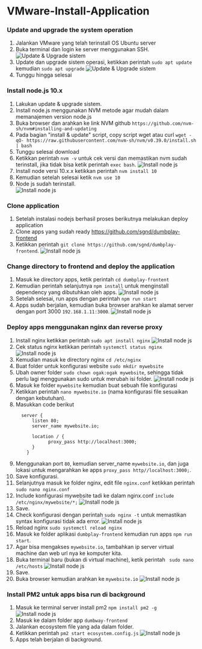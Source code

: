 # VMware-Install-Application
### Update and upgrade the system operation ### 
1. Jalankan VMware yang telah terinstall OS Ubuntu server
2. Buka terminal dan login ke server menggunakan SSH.
![Update & Upgrade sistem](screenshot/gambar0.jpg)
3. Update dan upgrade sistem operasi, ketikkan perintah ```sudo apt update``` kemudian ```sudo apt upgrade```
![Update & Upgrade sistem](screenshot/gambar1.jpg)
4. Tunggu hingga selesai


### Install node.js 10.x ###

1. Lakukan update & upgrade sistem.
2. Install node.js menggunakan NVM metode agar mudah dalam memanajemen version node.js
3. Buka browser dan arahkan ke link NVM github ```https://github.com/nvm-sh/nvm#installing-and-updating```
4. Pada bagian "install & update" script, copy script wget atau curl ```wget -qO- https://raw.githubusercontent.com/nvm-sh/nvm/v0.39.0/install.sh | bash ```
5. Tunggu selesai download
6. Ketikkan perintah ```nvm -v``` untuk cek versi dan memastikan nvm sudah terinstall, jika tidak bisa ketik perintah ```exec bash```.
![Install node js](screenshot/gambar2.jpg)
7. Install node versi 10.x.x ketikkan perintah ```nvm install 10```
8. Kemudian setelah selesai ketik ```nvm use 10``` 
9. Node js sudah terinstall.<br />
![Install node js](screenshot/gambar3.jpg)


### Clone application ###

1. Setelah instalasi nodejs berhasil proses berikutnya melakukan deploy application
2. Clone apps yang sudah ready https://github.com/sgnd/dumbplay-frontend 
3. Ketikkan perintah ```git clone https://github.com/sgnd/dumbplay-frontend```.
![Install node js](screenshot/gambar4.jpg)


### Change directory to **frontend** and deploy the application ###

1. Masuk ke directory apps, ketik perintah ```cd dumbplay-frontent```
2. Kemudian perintah selanjutnya ```npm install``` untuk menginstall dependency yang dibutuhkan oleh apps.
![Install node js](screenshot/gambar5.jpg)
3. Setelah selesai, run apps dengan perintah ```npm run start```
4. Apps sudah berjalan, kemudian buka browser arahkan ke alamat server dengan port 3000 ```192.168.1.11:3000```.
![Install node js](screenshot/gambar7.jpg)

### Deploy apps menggunakan nginx dan reverse proxy ###

1. Install nginx ketikkan perintah ```sudo apt install nginx```
![Install node js](screenshot/gambar8.jpg)
2. Cek status nginx ketikkan perintah ```systemctl status nginx```
![Install node js](screenshot/gambar9.jpg)
3. Kemudian masuk ke directory nginx ```cd /etc/nginx```
4. Buat folder untuk konfigurasi website ```sudo mkdir mywebsite```
5. Ubah owner folder ```sudo chown ogak:ogak mywebsite```, sehingga tidak perlu lagi menggunakan sudo untuk merubah isi folder.
![Install node js](screenshot/gambar10.jpg)
6. Masuk ke folder ```mywebsite``` kemudian buat sebuah file konfigurasi
7. Ketikkan perintah ```nano mywebsite.io``` (nama konfigurasi file sesuaikan dengan kebutuhan).
8. Masukkan code berikut 
    ```
      server {
          listen 80;
          server_name mywebsite.io;

          location / {
                proxy_pass http://localhost:3000;
          }
        }

    ```
9. Menggunakan port ``80``, kemudian server_name ```mywebsite.io```, dan juga lokasi untuk mengarahkan ke apps ```proxy_pass http//localhost:3000;```.
10. Save konfigurasi.
11. Selanjutnya masuk ke folder nginx, edit file ```nginx.conf``` ketikkan perintah ```sudo nano nginx.conf```
12. Include konfigurasi mywebsite tadi ke dalam nginx.conf ```include /etc/nginx/mywebsite/*;``` 
![Install node js](screenshot/gambar11.jpg)
13. Save.
14. Check konfigurasi dengan perintah ```sudo nginx -t``` untuk memastikan syntax konfigurasi tidak ada error.
![Install node js](screenshot/gambar12.jpg)
15. Reload nginx ```sudo systemctl reload nginx```
16. Masuk ke folder aplikasi ```dumbplay-frontend``` kemudian run apps ```npm run start```.
17. Agar bisa mengakses ```mywebsite.io```, tambahkan ip server virtual machine dan web url nya ke komputer kita.
18. Buka terminal baru (bukan di virtual machine), ketik perintah ``` sudo nano /etc/hosts```
![Install node js](screenshot/gambar13.jpg)
19. Save.
20. Buka browser kemudian arahkan ke ```mywebsite.io```
![Install node js](screenshot/gambar14.jpg)


### Install PM2 untuk apps bisa run di background ###

1. Masuk ke terminal server install pm2 ```npm install pm2 -g```
![Install node js](screenshot/gambar15.jpg)
2. Masuk ke dalam folder app ```dumbway-frontend```
3. Jalankan ecosystem file yang ada dalam folder.
4. Ketikkan perintah ```pm2 start ecosystem.config.js```
![Install node js](screenshot/gambar17.jpg)
5. Apps telah berjalan di background.

